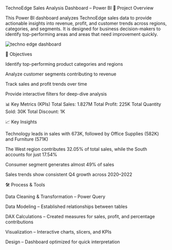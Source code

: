 TechnoEdge Sales Analysis Dashboard – Power BI
📌 Project Overview

This Power BI dashboard analyzes TechnoEdge sales data to provide actionable insights into revenue, profit, and customer trends across regions, categories, and segments.
It is designed for business decision-makers to identify top-performing areas and areas that need improvement quickly.


![techno edge dashboard](https://github.com/user-attachments/assets/7ccbf362-1864-429f-a602-d0ad97204637)


🎯 Objectives

Identify top-performing product categories and regions

Analyze customer segments contributing to revenue

Track sales and profit trends over time

Provide interactive filters for deep-dive analysis



📊 Key Metrics (KPIs)
Total Sales: 1.827M
Total Profit: 225K
Total Quantity Sold: 30K
Total Discount: 1K



📈 Key Insights

Technology leads in sales with 673K, followed by Office Supplies (582K) and Furniture (571K)

The West region contributes 32.05% of total sales, while the South accounts for just 17.54%

Consumer segment generates almost 49% of sales

Sales trends show consistent Q4 growth across 2020–2022




🛠 Process & Tools

Data Cleaning & Transformation – Power Query

Data Modeling – Established relationships between tables

DAX Calculations – Created measures for sales, profit, and percentage contributions

Visualization – Interactive charts, slicers, and KPIs

Design – Dashboard optimized for quick interpretation
